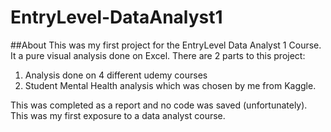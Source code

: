 # EntryLevel-DataAnalyst1

##About
This was my first project for the EntryLevel Data Analyst 1 Course. It a pure visual analysis done on Excel.
There are 2 parts to this project: 
1. Analysis done on 4 different udemy courses
2. Student Mental Health analysis which was chosen by me from Kaggle.

This was completed as a report and no code was saved (unfortunately).
This was my first exposure to a data analyst course. 
